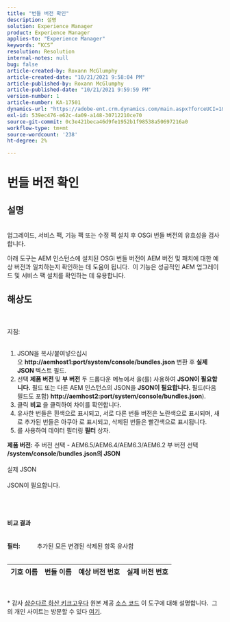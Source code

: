 ```yaml
---
title: "번들 버전 확인"
description: 설명
solution: Experience Manager
product: Experience Manager
applies-to: "Experience Manager"
keywords: “KCS”
resolution: Resolution
internal-notes: null
bug: false
article-created-by: Roxann McGlumphy
article-created-date: "10/21/2021 9:58:04 PM"
article-published-by: Roxann McGlumphy
article-published-date: "10/21/2021 9:59:59 PM"
version-number: 1
article-number: KA-17501
dynamics-url: "https://adobe-ent.crm.dynamics.com/main.aspx?forceUCI=1&pagetype=entityrecord&etn=knowledgearticle&id=101541f5-b932-ec11-b6e5-000d3a5ba97a"
exl-id: 539ec476-e62c-4a09-a148-30712210ce70
source-git-commit: 0c3e421beca46d9fe1952b1f98538a50697216a0
workflow-type: tm+mt
source-wordcount: '238'
ht-degree: 2%

---
```


# 번들 버전 확인

## 설명

<br>업그레이드, 서비스 팩, 기능 팩 또는 수정 팩 설치 후 OSGi 번들 버전의 유효성을 검사합니다.<br>

아래 도구는 AEM 인스턴스에 설치된 OSGi 번들 버전이 AEM 버전 및 패치에 대한 예상 버전과 일치하는지 확인하는 데 도움이 됩니다.  이 기능은 성공적인 AEM 업그레이드 및 서비스 팩 설치를 확인하는 데 유용합니다.<br>

## 해상도

<br><br>지침:<br><br>
1. JSON을 복사/붙여넣으십시오 <b>http://aemhost1:port/system/console/bundles.json</b> 변환 후 <b>실제 JSON </b>텍스트 필드.
2. 선택 <b>제품 버전 </b>및 <b>부 버전</b> 두 드롭다운 메뉴에서 을(를) 사용하여 <b>JSON이 필요합니다.</b> 필드<b> </b>또는 다른 AEM 인스턴스의 JSON을 <b>JSON이 필요합니다. </b>필드(다음 필드도 포함) <b>http://aemhost2:port/system/console/bundles.json</b>).
3. 클릭 <b>비교</b> 을 클릭하여 차이를 확인합니다.
4. 유사한 번들은 흰색으로 표시되고, 서로 다른 번들 버전은 노란색으로 표시되며, 새로 추가된 번들은 아쿠아 로 표시되고, 삭제된 번들은 빨간색으로 표시됩니다.
5. 를 사용하여 데이터 필터링 <b>필터</b> 상자.

<b>제품 버전:</b>
주 버전 선택 - AEM6.5/AEM6.4/AEM6.3/AEM6.2 부 버전 선택
<b>/system/console/bundles.json의 JSON</b><br><br>실제 JSON <br><br>JSON이 필요합니다. <br>
<br> <br><br><br><b>비교 결과</b><br><br> <br><b>필터:</b>          추가된 모든 변경된 삭제된 항목 유사함     <br><br>

| 기호 이름 | 번들 이름 | 예상 버전 번호 | 실제 버전 번호 |
| --- | --- | --- | --- |

<br>




\* 감사 [샴순다르 하산 키크고우다](https://www.linkedin.com/in/sham-sundar-hassan-chikkegowda-6b03a517) 원본 제공 [소스 코드](https://github.com/Schikkeg/schikkeg.github.io/blob/master/tools/coi.html) 이 도구에 대해 설명합니다.  그의 개인 사이트는 방문할 수 있다 [여기](http://www.aemstuff.com/).
